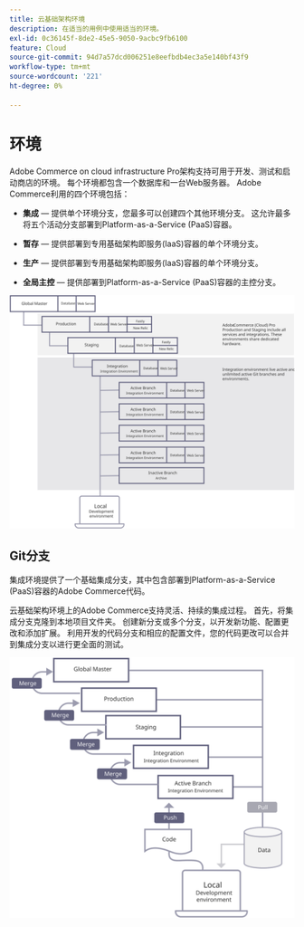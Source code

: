 ```yaml
---
title: 云基础架构环境
description: 在适当的用例中使用适当的环境。
exl-id: 0c36145f-8de2-45e5-9050-9acbc9fb6100
feature: Cloud
source-git-commit: 94d7a57dcd006251e8eefbdb4ec3a5e140bf43f9
workflow-type: tm+mt
source-wordcount: '221'
ht-degree: 0%

---
```


# 环境

Adobe Commerce on cloud infrastructure Pro架构支持可用于开发、测试和启动商店的环境。 每个环境都包含一个数据库和一台Web服务器。 Adobe Commerce利用的四个环境包括：

- **集成** — 提供单个环境分支，您最多可以创建四个其他环境分支。 这允许最多将五个活动分支部署到Platform-as-a-Service (PaaS)容器。

- **暂存** — 提供部署到专用基础架构即服务(IaaS)容器的单个环境分支。

- **生产** — 提供部署到专用基础架构即服务(IaaS)容器的单个环境分支。

- **全局主控** — 提供部署到Platform-as-a-Service (PaaS)容器的主控分支。

![显示Adobe Commerce云环境之间关系的图](../../../assets/playbooks/environment-diagram.svg)

## Git分支

集成环境提供了一个基础集成分支，其中包含部署到Platform-as-a-Service (PaaS)容器的Adobe Commerce代码。

云基础架构环境上的Adobe Commerce支持灵活、持续的集成过程。 首先，将集成分支克隆到本地项目文件夹。 创建新分支或多个分支，以开发新功能、配置更改和添加扩展。 利用开发的代码分支和相应的配置文件，您的代码更改可以合并到集成分支以进行更全面的测试。

![显示适用于Adobe Commerce云环境的基于Git的分支策略的示意图](../../../assets/playbooks/branching-diagram.svg)
